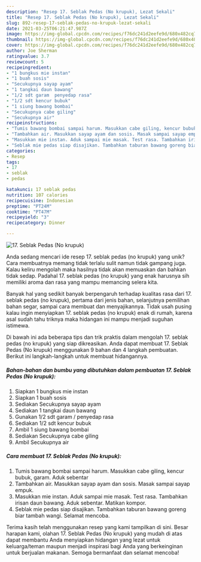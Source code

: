 ```yaml
---
description: "Resep 17. Seblak Pedas (No krupuk), Lezat Sekali"
title: "Resep 17. Seblak Pedas (No krupuk), Lezat Sekali"
slug: 892-resep-17-seblak-pedas-no-krupuk-lezat-sekali
date: 2021-03-25T06:21:47.987Z
image: https://img-global.cpcdn.com/recipes/f76dc241d2eefe9d/680x482cq70/17-seblak-pedas-no-krupuk-foto-resep-utama.jpg
thumbnail: https://img-global.cpcdn.com/recipes/f76dc241d2eefe9d/680x482cq70/17-seblak-pedas-no-krupuk-foto-resep-utama.jpg
cover: https://img-global.cpcdn.com/recipes/f76dc241d2eefe9d/680x482cq70/17-seblak-pedas-no-krupuk-foto-resep-utama.jpg
author: Joe Sherman
ratingvalue: 3.7
reviewcount: 5
recipeingredient:
- "1 bungkus mie instan"
- "1 buah sosis"
- "Secukupnya sayap ayam"
- "1 tangkai daun bawang"
- "1/2 sdt garam  penyedap rasa"
- "1/2 sdt kencur bubuk"
- "1 siung bawang bombai"
- "Secukupnya cabe giling"
- "Secukupnya air"
recipeinstructions:
- "Tumis bawang bombai sampai harum. Masukkan cabe giling, kencur bubuk, garam. Aduk sebentar"
- "Tambahkan air. Masukkan sayap ayam dan sosis. Masak sampai sayap empuk."
- "Masukkan mie instan. Aduk sampai mie masak. Test rasa. Tambahkan irisan daun bawang. Aduk sebentar. Matikan kompor."
- "Seblak mie pedas siap disajikan. Tambahkan taburan bawang goreng biar tambah wangi. Selamat mencoba."
categories:
- Resep
tags:
- 17
- seblak
- pedas

katakunci: 17 seblak pedas 
nutrition: 107 calories
recipecuisine: Indonesian
preptime: "PT24M"
cooktime: "PT47M"
recipeyield: "3"
recipecategory: Dinner

---
```



![17. Seblak Pedas (No krupuk)](https://img-global.cpcdn.com/recipes/f76dc241d2eefe9d/680x482cq70/17-seblak-pedas-no-krupuk-foto-resep-utama.jpg)

Anda sedang mencari ide resep 17. seblak pedas (no krupuk) yang unik? Cara membuatnya memang tidak terlalu sulit namun tidak gampang juga. Kalau keliru mengolah maka hasilnya tidak akan memuaskan dan bahkan tidak sedap. Padahal 17. seblak pedas (no krupuk) yang enak harusnya sih memiliki aroma dan rasa yang mampu memancing selera kita.

Banyak hal yang sedikit banyak berpengaruh terhadap kualitas rasa dari 17. seblak pedas (no krupuk), pertama dari jenis bahan, selanjutnya pemilihan bahan segar, sampai cara membuat dan menyajikannya. Tidak usah pusing kalau ingin menyiapkan 17. seblak pedas (no krupuk) enak di rumah, karena asal sudah tahu triknya maka hidangan ini mampu menjadi suguhan istimewa.




Di bawah ini ada beberapa tips dan trik praktis dalam mengolah 17. seblak pedas (no krupuk) yang siap dikreasikan. Anda dapat membuat 17. Seblak Pedas (No krupuk) menggunakan 9 bahan dan 4 langkah pembuatan. Berikut ini langkah-langkah untuk membuat hidangannya.

<!--inarticleads1-->

##### Bahan-bahan dan bumbu yang dibutuhkan dalam pembuatan 17. Seblak Pedas (No krupuk):

1. Siapkan 1 bungkus mie instan
1. Siapkan 1 buah sosis
1. Sediakan Secukupnya sayap ayam
1. Sediakan 1 tangkai daun bawang
1. Gunakan 1/2 sdt garam / penyedap rasa
1. Sediakan 1/2 sdt kencur bubuk
1. Ambil 1 siung bawang bombai
1. Sediakan Secukupnya cabe giling
1. Ambil Secukupnya air




<!--inarticleads2-->

##### Cara membuat 17. Seblak Pedas (No krupuk):

1. Tumis bawang bombai sampai harum. Masukkan cabe giling, kencur bubuk, garam. Aduk sebentar
1. Tambahkan air. Masukkan sayap ayam dan sosis. Masak sampai sayap empuk.
1. Masukkan mie instan. Aduk sampai mie masak. Test rasa. Tambahkan irisan daun bawang. Aduk sebentar. Matikan kompor.
1. Seblak mie pedas siap disajikan. Tambahkan taburan bawang goreng biar tambah wangi. Selamat mencoba.




Terima kasih telah menggunakan resep yang kami tampilkan di sini. Besar harapan kami, olahan 17. Seblak Pedas (No krupuk) yang mudah di atas dapat membantu Anda menyiapkan hidangan yang lezat untuk keluarga/teman maupun menjadi inspirasi bagi Anda yang berkeinginan untuk berjualan makanan. Semoga bermanfaat dan selamat mencoba!
